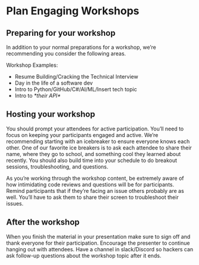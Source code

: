 # Plan Engaging Workshops

## **Preparing for your workshop**

In addition to your normal preparations for a workshop, we’re recommending you consider the following areas.&#x20;

Workshop Examples:

* Resume Building/Cracking the Technical Interview
* Day in the life of a software dev
* Intro to Python/GitHub/C#/AI/ML/Insert tech topic
* Intro to _\*their API\*_

## **Hosting your workshop**

You should prompt your attendees for active participation. You’ll need to focus on keeping your participants engaged and active. We’re recommending starting with an icebreaker to ensure everyone knows each other. One of our favorite ice breakers is to ask each attendee to share their name, where they go to school, and something cool they learned about recently. You should also build time into your schedule to do breakout sessions, troubleshooting, and questions.

As you’re working through the workshop content, be extremely aware of how intimidating code reviews and questions will be for participants. Remind participants that if they’re facing an issue others probably are as well. You’ll have to ask them to share their screen to troubleshoot their issues.

## **After the workshop**

When you finish the material in your presentation make sure to sign off and thank everyone for their participation. Encourage the presenter to continue hanging out with attendees. Have a channel in slack/Discord so hackers can ask follow-up questions about the workshop topic after it ends.&#x20;
